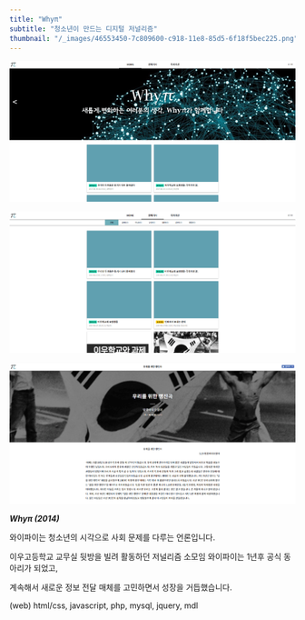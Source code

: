 ```yaml
---
title: "Whyπ"
subtitle: "청소년이 만드는 디지털 저널리즘"
thumbnail: "/_images/46553450-7c809600-c918-11e8-85d5-6f18f5bec225.png"
---
```


![](/_images/46553450-7c809600-c918-11e8-85d5-6f18f5bec225.png)

![](/_images/46553451-7c809600-c918-11e8-8bad-672e67b1e20a.png)

![](/_images/46553452-7d192c80-c918-11e8-8446-da60e40b017c.png)

_**Whyπ (2014)**_

와이파이는 청소년의 시각으로 사회 문제를 다루는 언론입니다.

이우고등학교 교무실 뒷방을 빌려 활동하던 저널리즘 소모임 와이파이는 1년후 공식 동아리가 되었고,

계속해서 새로운 정보 전달 매체를 고민하면서 성장을 거듭했습니다.

(web) html/css, javascript, php, mysql, jquery, mdl
